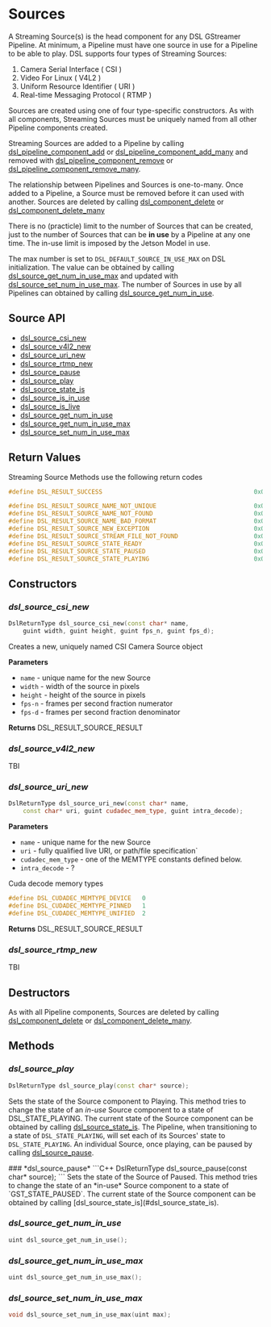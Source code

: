 # Sources
A Streaming Source(s) is the head component for any DSL GStreamer Pipeline. At minimum, a Pipeline must have one source in use for a Pipeline to be able to play. DSL supports four types of Streaming Sources:
1. Camera Serial Interface ( CSI )
2. Video For Linux ( V4L2 )
2. Uniform Resource Identifier ( URI )
4. Real-time Messaging Protocol ( RTMP )

Sources are created using one of four type-specific constructors. As with all components, Streaming Sources must be uniquely named from all other Pipeline components created. 

Streaming Sources are added to a Pipeline by calling [dsl_pipeline_component_add](#dsl_pipeline_component_add) or [dsl_pipeline_component_add_many](#dsl_pipeline_component_add_many) and removed with [dsl_pipeline_component_remove](#dsl_pipeline_component_remove) or [dsl_pipeline_component_remove_many](dsl_pipeline_component_remove_many). 

The relationship between Pipelines and Sources is one-to-many. Once added to a Pipeline, a Source must be removed before it can used with another. Sources are deleted by calling [dsl_component_delete](#dsl_component_delete) or [dsl_component_delete_many](#dsl_component_delete_many)

There is no (practicle) limit to the number of Sources that can be created, just to the number of Sources that can be **in use** by a Pipeline at any one time. The in-use limit is imposed by the Jetson Model in use. 

The max number is set to `DSL_DEFAULT_SOURCE_IN_USE_MAX` on DSL initialization. The value can be obtained by calling [dsl_source_get_num_in_use_max](#dsl_source_get_num_in_use_max) and updated with [dsl_source_set_num_in_use_max](#dsl_source_set_num_in_use_max). The number of Sources in use by all Pipelines can obtained by calling [dsl_source_get_num_in_use](#dsl_source_get_num_in_use). 


## Source API
* [dsl_source_csi_new](#dsl_source_csi_new)
* [dsl_source_v4l2_new](#dsl_source_v4l2_new)
* [dsl_source_uri_new](#dsl_source_uri_new)
* [dsl_source_rtmp_new](#dsl_source_rtmp_new)
* [dsl_source_pause](#dsl_source_pause)
* [dsl_source_play](#dsl_source_play)
* [dsl_source_state_is](#dsl_source_state_is)
* [dsl_source_is_in_use](#dsl_source_is_in_use)
* [dsl_source_is_live](#dsl_source_is_live)
* [dsl_source_get_num_in_use](#dsl_source_get_num_in_use)
* [dsl_source_get_num_in_use_max](#dsl_source_get_num_in_use_max)
* [dsl_source_set_num_in_use_max](#dsl_source_set_num_in_use_max)

## Return Values
Streaming Source Methods use the following return codes
```C++
#define DSL_RESULT_SUCCESS                                          0x00000000

#define DSL_RESULT_SOURCE_NAME_NOT_UNIQUE                           0x00100001
#define DSL_RESULT_SOURCE_NAME_NOT_FOUND                            0x00100010
#define DSL_RESULT_SOURCE_NAME_BAD_FORMAT                           0x00100011
#define DSL_RESULT_SOURCE_NEW_EXCEPTION                             0x00100100
#define DSL_RESULT_SOURCE_STREAM_FILE_NOT_FOUND                     0x00100101
#define DSL_RESULT_SOURCE_STATE_READY                               0x00100110
#define DSL_RESULT_SOURCE_STATE_PAUSED                              0x00100111
#define DSL_RESULT_SOURCE_STATE_PLAYING                             0x00101000
```
## Constructors

### *dsl_source_csi_new*
```C++
DslReturnType dsl_source_csi_new(const char* name,
    guint width, guint height, guint fps_n, guint fps_d);
```    
Creates a new, uniquely named CSI Camera Source object

**Parameters**
* `name` - unique name for the new Source
* `width` - width of the source in pixels
* `height` - height of the source in pixels
* `fps-n` - frames per second fraction numerator
* `fps-d` - frames per second fraction denominator

**Returns**  DSL_RESULT_SOURCE_RESULT

### *dsl_source_v4l2_new*
TBI

### *dsl_source_uri_new*
```C++
DslReturnType dsl_source_uri_new(const char* name, 
    const char* uri, guint cudadec_mem_type, guint intra_decode);
```
**Parameters**
* `name` - unique name for the new Source
* `uri` - fully qualified live URI, or path/file specification`
* `cudadec_mem_type` - one of the MEMTYPE constants defined below.
* `intra_decode` - ?

Cuda decode memory types
```C++
#define DSL_CUDADEC_MEMTYPE_DEVICE   0
#define DSL_CUDADEC_MEMTYPE_PINNED   1
#define DSL_CUDADEC_MEMTYPE_UNIFIED  2
```
**Returns**  DSL_RESULT_SOURCE_RESULT

### *dsl_source_rtmp_new*
TBI

## Destructors
As with all Pipeline components, Sources are deleted by calling [dsl_component_delete](#dsl_component_delete) or [dsl_component_delete_many](#dsl_component_delete_many).

## Methods

### *dsl_source_play*
```C++
DslReturnType dsl_source_play(const char* source);
```
Sets the state of the Source component to Playing. This method tries to change the state of an *in-use* Source component to a  state of DSL_STATE_PLAYING. The current state of the Source component can be obtained by calling [dsl_source_state_is](#dsl_source_state_is). The Pipeline, when transitioning to a state of `DSL_STATE_PLAYING`, will set each of its Sources' 
state to `DSL_STATE_PLAYING`. An individual Source, once playing, can be paused by calling [dsl_source_pause](#dsl_source_pause).

</b>
### *dsl_source_pause*
```C++
DslReturnType dsl_source_pause(const char* source);
```
Sets the state of the Source of Paused. This method tries to change the state of an *in-use* Source component to a state of `GST_STATE_PAUSED`. The current state of the Source component can be obtained by calling [dsl_source_state_is](#dsl_source_state_is).

### *dsl_source_get_num_in_use*
```C++
uint dsl_source_get_num_in_use();
```

### *dsl_source_get_num_in_use_max*
```C++
uint dsl_source_get_num_in_use_max();
```

### *dsl_source_set_num_in_use_max*
```C++
void dsl_source_set_num_in_use_max(uint max);
```
